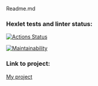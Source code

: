 Readme.md
### Hexlet tests and linter status:
[![Actions Status](https://github.com/dashulyaalex/frontend-project-11/workflows/hexlet-check/badge.svg)](https://github.com/dashulyaalex/frontend-project-11/actions)

[![Maintainability](https://api.codeclimate.com/v1/badges/55c5c98f02b4a55c201e/maintainability)](https://codeclimate.com/github/dashulyaalex/frontend-project-11/maintainability)

### Link to project: 
[My project](https://frontend-project-11-o8kf.vercel.app/)

